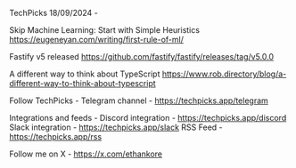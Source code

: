 TechPicks 18/09/2024 -

Skip Machine Learning: Start with Simple Heuristics
https://eugeneyan.com/writing/first-rule-of-ml/

Fastify v5 released
https://github.com/fastify/fastify/releases/tag/v5.0.0

A different way to think about TypeScript
https://www.rob.directory/blog/a-different-way-to-think-about-typescript

Follow TechPicks -
Telegram channel - https://techpicks.app/telegram

Integrations and feeds -
Discord integration - https://techpicks.app/discord
Slack integration - https://techpicks.app/slack
RSS Feed - https://techpicks.app/rss

Follow me on X - https://x.com/ethankore